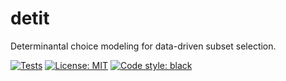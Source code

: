 # detit
Determinantal choice modeling for data-driven subset selection.

<p align="left">
<a href="https://github.com/seaarts/deit/actions?query=workflow%2ATest"><img alt="Tests" src=https://github.com/seaarts/detit/actions/workflows/tests.yml/badge.svg></a>
<a href="https://github.com/seaarts/detit/blob/main/LICENSE"><img alt="License: MIT" src="https://img.shields.io/badge/License-MIT-yellow.svg"></a>
<a href="https://black.readthedocs.io/en/stable/the_black_code_style/current_style.html"><img alt="Code style: black" src="https://img.shields.io/badge/code%20style-black-000000.svg"></a>
</p>